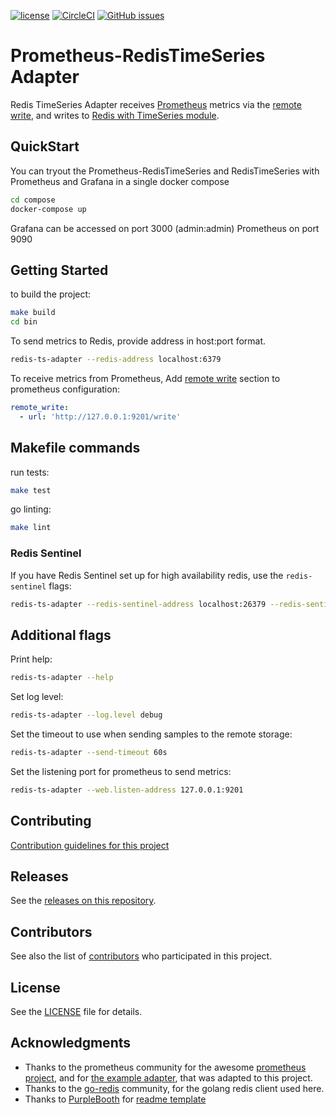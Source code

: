 [![license](https://img.shields.io/github/license/RedisTimeSeries/redis-ts-adapter.svg)](https://github.com/RedisTimeSeries/redis-ts-adapter)
[![CircleCI](https://circleci.com/gh/RedisTimeSeries/prometheus-redistimeseries-adapter/tree/master.svg?style=svg)](https://circleci.com/gh/RedisTimeSeries/prometheus-redistimeseries-adapter/tree/master)
[![GitHub issues](https://img.shields.io/github/release/RedisTimeSeries/redis-ts-adapter.svg)](https://github.com/RedisTimeSeries/redis-ts-adapter/releases/latest)

# Prometheus-RedisTimeSeries Adapter
Redis TimeSeries Adapter receives [Prometheus][prometheus] metrics via the 
[remote write][prometheus_remote_write], 
and writes to [Redis with TimeSeries module][redis_time_series].

## QuickStart
You can tryout the Prometheus-RedisTimeSeries and RedisTimeSeries with Prometheus and Grafana in a single docker compose
```bash
cd compose
docker-compose up
```
Grafana can be accessed on port 3000 (admin:admin) Prometheus on port 9090

## Getting Started
to build the project:
```bash
make build
cd bin
```

To send metrics to Redis, provide address in host:port format. 
```bash
redis-ts-adapter --redis-address localhost:6379
```

To receive metrics from Prometheus, Add [remote write][prometheus_remote_write_config] 
section to prometheus configuration:
```yaml
remote_write:
  - url: 'http://127.0.0.1:9201/write'
```  

## Makefile commands
run tests:
```bash
make test
```
go linting:
```bash
make lint
```
### Redis Sentinel
If you have Redis Sentinel set up for high availability redis, use the `redis-sentinel` flags:
```bash
redis-ts-adapter --redis-sentinel-address localhost:26379 --redis-sentinel-master mydb
```

## Additional flags

Print help:
```bash
redis-ts-adapter --help
```

Set log level:
```bash
redis-ts-adapter --log.level debug
```

Set the timeout to use when sending samples to the remote storage:
```bash
redis-ts-adapter --send-timeout 60s
```
Set the listening port for prometheus to send metrics: 
```bash
redis-ts-adapter --web.listen-address 127.0.0.1:9201
```

## Contributing
[Contribution guidelines for this project](CONTRIBUTING.md)

## Releases
See the [releases on this repository](https://github.com/RedisTimeSeries/prometheus-redistimeseries-adapter/releases).

## Contributors
See also the list of [contributors](https://github.com/RedisTimeSeries/prometheus-redistimeseries-adapter/contributors) who participated in this project.

## License

See the [LICENSE](LICENSE) file for details.

## Acknowledgments

* Thanks to the prometheus community for the awesome [prometheus project][prometheus], and for [the example adapter](https://github.com/prometheus/prometheus/tree/master/documentation/examples/remote_storage/remote_storage_adapter), that was adapted to this project.
* Thanks to the [go-redis](https://github.com/go-redis/redis) community, for the golang redis client used here.
* Thanks to [PurpleBooth](https://github.com/PurpleBooth) for [readme template](https://gist.github.com/PurpleBooth/109311bb0361f32d87a2)

[prometheus]: https://prometheus.io
[prometheus_remote_write]: https://prometheus.io/docs/prometheus/latest/storage/#remote-storage-integrations
[prometheus_remote_write_config]: https://prometheus.io/docs/prometheus/latest/configuration/configuration/#%3Cremote_write%3E
[redis_time_series]: https://github.com/RedisLabsModules/redis-timeseries
[project_github_url]: https://github.com/RedisTimeSeries/prometheus-redistimeseries-adapter/internal/redis_ts
